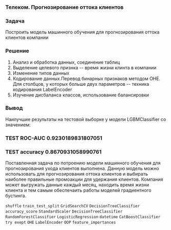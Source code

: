 ### Телеком. Прогнозирование оттока клиентов

### Задача

Построить модель машинного обучения для прогнозирования оттока клиентов компании

### Решение

1. Анализ и обработка данных, соединение таблиц
2. Выделение целевого признка -- время жизни клинта в компании
3. Изменение типов данных
4. Кодирование данных.Перевод бинарных признаков методом OHE. Для столбцов, у которых больше двух параметров -- техника кодирования LabelEncoder
5. Изучение дисбаланса классов, использование балансировки

### Вывод

Наилучшие результаты  на тестовой выборке у модели LGBMClassifier со значением:

### TEST ROC-AUC 0.9230189831807051
### TEST accuracy 0.8670931058990761

Поставленная задача по потроению модели машинного обучения для прогнозирования ухода клиентов выполнена. Данную модель можно использовать для прогнозирования оттока клиентов и выбирать наиболее правильные промоакции для удержания клиентов. Компания может выгружать данные каждый месяц, находить время жизни клиента и тем самым обеспечаить работы моделей градиентного бустинга.

`shuffle` `train_test_split` `GridSearchCV` `DecisionTreeClassifier` `accuracy_score` `StandardScaler` `DecisionTreeClassifier` `RandomForestClassifier` `LogisticRegression` `datetime`  `CatBoostClassifier` `try exept` `OHE` `LabelEncoder` `OOP` `feature_importances`

